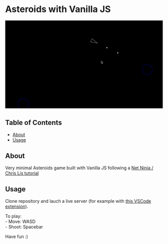 # Asteroids with Vanilla JS

![Screenshot of the game](/assets/sreenshot.jpg)

## Table of Contents

- [About](#about)
- [Usage](#usage)

## About <a name = "about"></a>

Very minimal Asteroids game built with Vanilla JS following a [Net Ninja / Chris Lis tutorial](https://www.youtube.com/playlist?list=PL4cUxeGkcC9iO8ai6LU0s6aHAaWP4RAkF)

## Usage <a name = "usage"></a>

Clone repository and lauch a live server (for example with [this VSCode extension](https://marketplace.visualstudio.com/items?itemName=ritwickdey.LiveServer)).

To play:  
	- Move: WASD  
	- Shoot: Spacebar  

Have fun :)